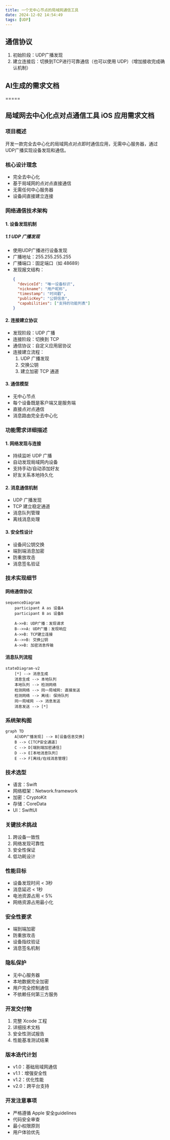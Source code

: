 ```yaml
---
title: 一个无中心节点的局域网通信工具
date: 2024-12-02 14:54:49
tags: [UDP]
---
```



## 通信协议
1. 初始阶段：UDP广播发现
2. 建立连接后：切换到TCP进行可靠通信（也可以使用 UDP）（增加接收完成确认机制）

## AI生成的需求文档


=====

## 局域网去中心化点对点通信工具 iOS 应用需求文档

### 项目概述
开发一款完全去中心化的局域网点对点即时通信应用，无需中心服务器，通过UDP广播实现设备发现和通信。

### 核心设计理念
- 完全去中心化
- 基于局域网的点对点直接通信
- 无需任何中心服务器
- 设备间直接建立连接

### 网络通信技术架构

#### 1. 设备发现机制
##### 1.1 UDP 广播发现
- 使用UDP广播进行设备发现
- 广播地址：255.255.255.255
- 广播端口：固定端口（如 48689）
- 发现报文结构：
  ```json
  {
    "deviceId": "唯一设备标识",
    "nickname": "用户昵称",
    "timestamp": "时间戳",
    "publicKey": "公钥信息",
    "capabilities": ["支持的功能列表"]
  }
  ```

#### 2. 连接建立协议
- 发现阶段：UDP 广播
- 连接阶段：切换到 TCP
- 通信协议：自定义应用层协议
- 连接建立流程：
  1. UDP 广播发现
  2. 交换公钥
  3. 建立加密 TCP 通道

#### 3. 通信模型
- 无中心节点
- 每个设备既是客户端又是服务端
- 直接点对点通信
- 消息路由完全去中心化

### 功能需求详细描述

#### 1. 网络发现与连接
- 持续监听 UDP 广播
- 自动发现局域网内设备
- 支持手动/自动添加好友
- 好友关系本地持久化

#### 2. 消息通信机制
- UDP 广播发现
- TCP 建立稳定通道
- 消息队列管理
- 离线消息处理

#### 3. 安全性设计
- 设备间公钥交换
- 端到端消息加密
- 防重放攻击
- 消息签名验证

### 技术实现细节

#### 网络通信协议
```mermaid
sequenceDiagram
    participant A as 设备A
    participant B as 设备B
    
    A->>B: UDP广播：发现请求
    B-->>A: UDP广播：发现响应
    A->>B: TCP建立连接
    A-->>B: 交换公钥
    A->>B: 加密消息传输
```

#### 消息队列流程
```mermaid
stateDiagram-v2
    [*] --> 消息生成
    消息生成 --> 本地队列
    本地队列 --> 检测网络
    检测网络 --> 同一局域网: 直接发送
    检测网络 --> 离线: 保持队列
    同一局域网 --> 消息发送
    消息发送 --> [*]
```

### 系统架构图
```mermaid
graph TD
    A[UDP广播发现] --> B[设备信息交换]
    B --> C[TCP安全通道]
    C --> D[端到端加密通信]
    D --> E[本地消息队列]
    E --> F[离线/在线消息管理]
```

### 技术选型
- 语言：Swift
- 网络框架：Network.framework
- 加密：CryptoKit
- 存储：CoreData
- UI：SwiftUI

### 关键技术挑战
1. 跨设备一致性
2. 网络发现可靠性
3. 安全性保证
4. 低功耗设计

### 性能目标
- 设备发现时间 < 3秒
- 消息延迟 < 1秒
- 电池资源占用 < 5%
- 网络资源占用最小化

### 安全性要求
- 端到端加密
- 防重放攻击
- 设备指纹验证
- 消息签名机制

### 隐私保护
- 无中心服务器
- 本地数据完全加密
- 用户完全控制通信
- 不依赖任何第三方服务

### 开发交付物
1. 完整 Xcode 工程
2. 详细技术文档
3. 安全性测试报告
4. 性能基准测试结果

### 版本迭代计划
- v1.0：基础局域网通信
- v1.1：增强安全性
- v1.2：优化性能
- v2.0：跨平台支持

### 开发注意事项
- 严格遵循 Apple 安全guidelines
- 代码安全审查
- 最小权限原则
- 用户体验优先